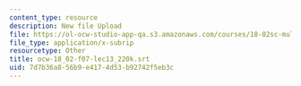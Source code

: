 ```yaml
---
content_type: resource
description: New file Upload
file: https://ol-ocw-studio-app-qa.s3.amazonaws.com/courses/18-02sc-multivariable-calculus-fall-2010/7d7b36a856b9e4174d53b92742f5eb3c_ocw-18_02-f07-lec13_220k.srt
file_type: application/x-subrip
resourcetype: Other
title: ocw-18_02-f07-lec13_220k.srt
uid: 7d7b36a8-56b9-e417-4d53-b92742f5eb3c
---
```

